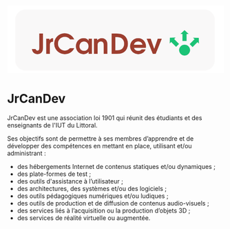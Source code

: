 
![logo JrCanDev](./images/logo_JrCanDev.png)
# JrCanDev

JrCanDev est une association loi 1901 qui réunit des étudiants et des enseignants de l'IUT du Littoral. 

Ses objectifs sont de permettre à ses membres d’apprendre et de développer des compétences en mettant en place, utilisant et/ou administrant :

- des hébergements Internet de contenus statiques et/ou dynamiques ;
- des plate-formes de test ;
- des outils d'assistance à l’utilisateur ;
- des architectures, des systèmes et/ou des logiciels ;
- des outils pédagogiques numériques et/ou ludiques ;
- des outils de production et de diffusion de contenus audio-visuels ;
- des services liés à l’acquisition ou la production d’objets 3D ;
- des services de réalité virtuelle ou augmentée.
